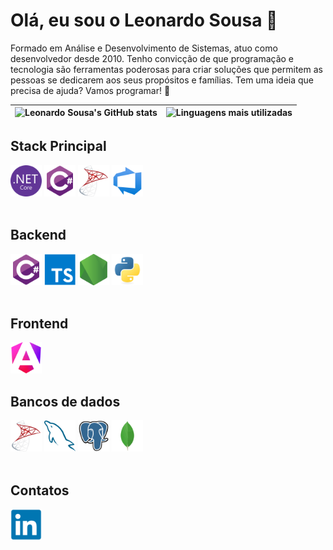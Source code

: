 # Olá, eu sou o Leonardo Sousa 👋

Formado em Análise e Desenvolvimento de Sistemas, atuo como desenvolvedor desde 2010. Tenho convicção de que programação e tecnologia são ferramentas poderosas para criar soluções que permitem as pessoas se dedicarem aos seus propósitos e famílias. Tem uma ideia que precisa de ajuda? Vamos programar! 🚀
<br />

 ![Leonardo Sousa's GitHub stats](https://github-readme-stats.vercel.app/api?username=leosousa&show_icons=true&theme=github_dark) | ![Linguagens mais utilizadas](https://github-readme-stats.vercel.app/api/top-langs/?username=leosousa&theme=github_dark) |
|:---:|:---:|

## Stack Principal
<div style="display: inline_block; padding-right: 100;">
 <img alt="Asp.Net" title="Asp.Net" width="50" src="https://raw.githubusercontent.com/devicons/devicon/ca28c779441053191ff11710fe24a9e6c23690d6/icons/dotnetcore/dotnetcore-original.svg" />
 <img alt="C#" title="C#" width="50" src="https://raw.githubusercontent.com/devicons/devicon/ca28c779441053191ff11710fe24a9e6c23690d6/icons/csharp/csharp-original.svg" />
 <img alt="SQL Server" title="SQL Server" width="50" src="https://raw.githubusercontent.com/devicons/devicon/ca28c779441053191ff11710fe24a9e6c23690d6/icons/microsoftsqlserver/microsoftsqlserver-original.svg" />
 <img alt="Azure" title="Azure" width="50" src="https://raw.githubusercontent.com/devicons/devicon/ca28c779441053191ff11710fe24a9e6c23690d6/icons/azuredevops/azuredevops-original.svg" />
 
</div>
<br>

## Backend
<div style="display: inline_block; padding-right: 100;">
    <img alt="C#" title="C#" width="50" src="https://raw.githubusercontent.com/devicons/devicon/ca28c779441053191ff11710fe24a9e6c23690d6/icons/csharp/csharp-original.svg" />
    <img alt="TypeScript" title="TypeScript" width="50" src="https://raw.githubusercontent.com/devicons/devicon/ca28c779441053191ff11710fe24a9e6c23690d6/icons/typescript/typescript-plain.svg" />
    <img alt="NodeJs" title="NodeJs" width="50" src="https://raw.githubusercontent.com/devicons/devicon/ca28c779441053191ff11710fe24a9e6c23690d6/icons/nodejs/nodejs-original.svg" />
    <img alt="Python" title="Python" width="50" src="https://raw.githubusercontent.com/devicons/devicon/ca28c779441053191ff11710fe24a9e6c23690d6/icons/python/python-original.svg" />
</div>
<br>

## Frontend
<div style="display: inline_block; padding-right: 100;">
    <img alt="Angular" title="Angular" width="50" src="https://raw.githubusercontent.com/devicons/devicon/ca28c779441053191ff11710fe24a9e6c23690d6/icons/angular/angular-original.svg" />
</div>

## Bancos de dados
<div style="display: inline_block">
    <img alt="SQL Server" title="SQL Server" width="50" src="https://raw.githubusercontent.com/devicons/devicon/ca28c779441053191ff11710fe24a9e6c23690d6/icons/microsoftsqlserver/microsoftsqlserver-original.svg" />
    <img alt="MySql" title="MySql" width="50" src="https://raw.githubusercontent.com/devicons/devicon/ca28c779441053191ff11710fe24a9e6c23690d6/icons/mysql/mysql-original.svg" />
    <img alt="PostgreSQL" title="PostgreSQL" width="50" src="https://raw.githubusercontent.com/devicons/devicon/ca28c779441053191ff11710fe24a9e6c23690d6/icons/postgresql/postgresql-original.svg" />
    <img alt="MongoDB" title="MongoDB" width="50" src="https://raw.githubusercontent.com/devicons/devicon/ca28c779441053191ff11710fe24a9e6c23690d6/icons/mongodb/mongodb-original.svg" />
</div>
<br>

## Contatos
<div style="display: inline_block">
    <a href="https://www.linkedin.com/in/leonardo-sousa">
    <img alt="LinkedIn" title="LinkedIn" width="50" src="https://raw.githubusercontent.com/devicons/devicon/ca28c779441053191ff11710fe24a9e6c23690d6/icons/linkedin/linkedin-original.svg" />
    </a>
</div>
<br>





